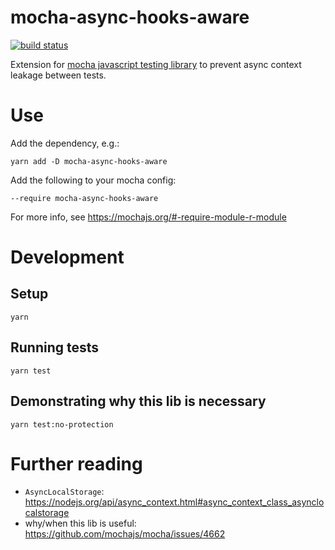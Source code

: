 mocha-async-hooks-aware
=======================

[![build status](https://github.com/alxndrsn/mocha-async-hooks-aware/actions/workflows/test.yml/badge.svg)](https://github.com/alxndrsn/mocha-async-hooks-aware/actions)

Extension for [mocha javascript testing library](https://mochajs.org/) to prevent async context leakage between tests.

# Use

Add the dependency, e.g.:

	yarn add -D mocha-async-hooks-aware

Add the following to your mocha config:

	--require mocha-async-hooks-aware

For more info, see https://mochajs.org/#-require-module-r-module

# Development

## Setup

	yarn

## Running tests

	yarn test

## Demonstrating why this lib is necessary

	yarn test:no-protection

# Further reading

* `AsyncLocalStorage`: https://nodejs.org/api/async_context.html#async_context_class_asynclocalstorage
* why/when this lib is useful: https://github.com/mochajs/mocha/issues/4662
